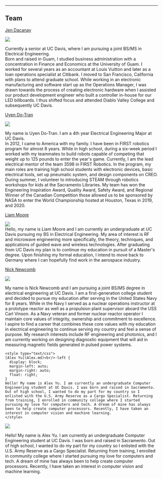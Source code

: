 ___
## Team

[Jen Dacanay](Jen.md)<br/>

![](images/JenBioPic.png)

Currently a senior at UC Davis, where I am pursuing a joint BS/MS in Electrical Engineering.  
Born and raised in Guam, I studied business administration with a concentration in Finance and Economics at the University of Guam. I worked for several years as an accountant at Louis Vuitton and later as a loan operations specialist at Citibank. I moved to San Francisco, California with plans to attend graduate school. While working in an electronic manufacturing and software start up as the Operations Manager, I was drawn towards the process of creating electronic hardware when I assisted our product development engineer who built a controller in-house for our LED billboards. I thus shifted focus and attended Diablo Valley College and subsequently UC Davis. 

[Uyen Do-Tran](Uyen.md)<br/>

![](images/UyenBioPic.png)

My name is Uyen Do-Tran. I am a 4th year Electrical Engineering Major at UC Davis.  
In 2012, I came to America with my family. I have been in FIRST robotics program for almost 8 years. While in high school, during a six-week period I worked with my teammates to build robots capable of competing that weight up to 125 pounds to enter the year's game. Currently, I am the lead electrical mentor of the team 3598 in FIRST Robotics. In the program, my main roles are training high school students with electronic devices, basic electrical tools, set up pneumatic system, and design components on CREO. During summer, I volunteer to introducing STEAM through robotics workshops for kids at the Sacramento Libraries. My team has won the Engineering Inspiration Award, Quality Award, Safety Award, and  Regional Winner of the Canadian Competition those allowed us to be sponsored by NASA to enter the World Championship hosted at Houston, Texas in 2019, and 2020.  

[Liam Moore](Liam.md)<br/>

![](images/LiamBioPic.jpeg)<br/>
Hello, my name is Liam Moore and I am currently an undergraduate at UC Davis pursuing my BS in Electrical Engineering. My area of interest is RF and microwave engineering more specifically, the theory, techniques, and applications of guided wave and wireless technologies. After graduating from UC Davis my plan is to continue my education in pursuit of a Master's degree. Upon finishing my formal education, I intend to move back to Germany where I can hopefully find work in the aerospace industry. 

[Nick Newcomb](Nick.md)<br/>

![](images/NickBioPic.jpg)

My name is Nick Newcomb and I am pursuing a joint BS/MS degree in electrical engineering at UC Davis. I am a first-generation college student and decided to pursue my education after serving in the United States Navy for 8 years. While in the Navy I served as a nuclear operations instructor at a prototype reactor as well as a propulsion plant supervisor aboard the USS Carl Vinson. As a Navy veteran and former nuclear reactor operator I maintain core values of integrity, ownership and commitment to excellence. I aspire to find a career that combines these core values with my education in electrical engineering to continue serving my country and feel a sense of purpose. My research interests include RF engineering and photonics, and I am currently working on designing diagnostic equipment that will aid in measuring magnetic fields generated in pulsed power systems. 


    <style type="text/css">
    [Alex Yu](Alex.md)<br/>-left {
      display: block;
      margin-left: auto;
      margin-right: auto;
      float: right;
    }
    Hello! My name is Alex Yu. I am currently an undergraduate Computer Engineering student at UC Davis. I was born and raised in Sacramento. Out of high school, I wanted to do my part for my country so I enlisted with the U.S. Army Reserve as a Cargo Specialist. Returning from training, I enrolled in community college where I started pursuing my love for computers and tech. A dream of mine has always been to help create computer processors. Recently, I have taken an interest in computer vision and machine learning. 
    </style>



![](images/AlexBioPic.jpg)

Hello! My name is Alex Yu. I am currently an undergraduate Computer Engineering student at UC Davis. I was born and raised in Sacramento. Out of high school, I wanted to do my part for my country so I enlisted with the U.S. Army Reserve as a Cargo Specialist. Returning from training, I enrolled in community college where I started pursuing my love for computers and tech. A dream of mine has always been to help create computer processors. Recently, I have taken an interest in computer vision and machine learning. 


